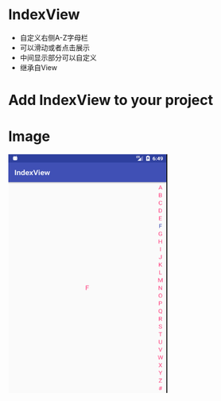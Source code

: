 # IndexView
- 自定义右侧A-Z字母栏
- 可以滑动或者点击展示
- 中间显示部分可以自定义
- 继承自View

Add IndexView to your project
========

Image
========
<img src="https://github.com/xiansenxuan/IndexView/blob/master/images/2018-05-24_145001.png" width = "320" height = "480" alt="sample"/>
